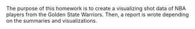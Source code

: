 The purpose of this homework is to create a visualizing shot data of NBA players from the Golden State Warriors. Then, a report is wrote depending on the summaries and visualizations. 